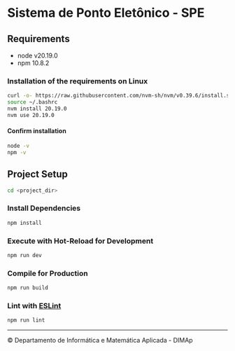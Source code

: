 # Sistema de Ponto Eletônico - SPE

## Requirements
- node v20.19.0
- npm 10.8.2

### Installation of the requirements on Linux
```sh
curl -o- https://raw.githubusercontent.com/nvm-sh/nvm/v0.39.6/install.sh | bash
source ~/.bashrc
nvm install 20.19.0
nvm use 20.19.0
```

#### Confirm installation
```sh
node -v
npm -v
```

## Project Setup

```sh
cd <project_dir>
```

### Install Dependencies

```sh
npm install
```

### Execute with Hot-Reload for Development

```sh
npm run dev
```

### Compile for Production

```sh
npm run build
```

### Lint with [ESLint](https://eslint.org/)

```sh
npm run lint
```

---

&copy; Departamento de Informática e Matemática Aplicada - DIMAp
